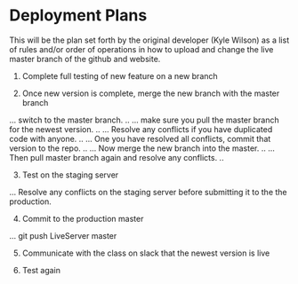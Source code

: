 # Deployment Plans

This will be the plan set forth by the original developer (Kyle Wilson) as a list
of rules and/or order of operations in how to upload and change the live master
branch of the github and website.

1. Complete full testing of new feature on a new branch

2. Once new version is complete, merge the new branch with the master branch

... switch to the master branch. ..
... make sure you pull the master branch for the newest version. ..
... Resolve any conflicts if you have duplicated code with anyone. ..
... One you have resolved all conflicts, commit that version to the repo. ..
... Now merge the new branch into the master.  ..
... Then pull master branch again and resolve any conflicts. ..

3. Test on the staging server

... Resolve any conflicts on the staging server before submitting it to the the production.

4. Commit to the production master

... git push LiveServer master

5. Communicate with the class on slack that the newest version is live

6. Test again